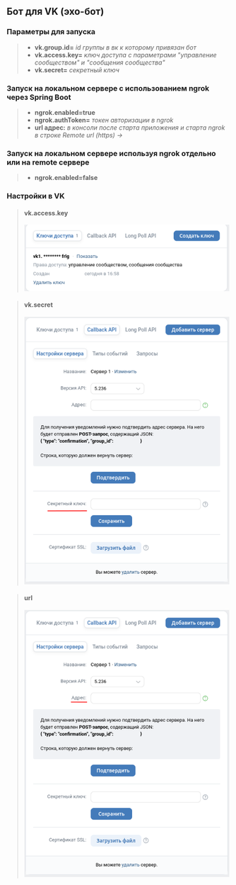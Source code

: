 ## Бот для VK (эхо-бот)

### Параметры для запуска

> + __vk.group.id=__ _id группы в вк к которому привязан бот_  
> + __vk.access.key=__ _ключ доступа с параметрами "управление сообществом" и "сообщения сообщества"_  
> + __vk.secret=__ _секретный ключ_  

### Запуск на локальном сервере c использованием ngrok через Spring Boot

> + __ngrok.enabled=true__  
> + __ngrok.authToken=__ _токен авторизации в ngrok_  
> + __url адрес:__ _в консоли после старта приложения и старта ngrok в строке Remote url (https) ->_  

### Запуск на локальном сервере используя ngrok отдельно или на remote сервере

> + __ngrok.enabled=false__

### Настройки в VK 

> #### vk.access.key
> 
> ![Ключ доступа](src/main/resources/static/images/access-key.png)

> #### vk.secret
> 
> ![Секретный ключ](src/main/resources/static/images/secret-key.png)

> #### url
> 
> ![Url адрес](src/main/resources/static/images/url.png)
